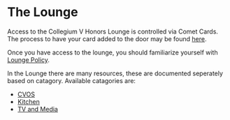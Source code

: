 # The Lounge

Access to the Collegium V Honors Lounge is controlled via Comet Cards.  The process to have your card added to the door may be found [here](access.md).

Once you have access to the lounge, you should familiarize yourself with [Lounge Policy](policy.md).

In the Lounge there are many resources, these are documented seperately based on catagory.  Available catagories are:

  * [CVOS](../cvos/)
  * [Kitchen](kitchen.md)
  * [TV and Media](../misc/media/)
